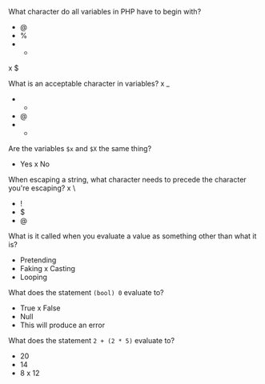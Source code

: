 What character do all variables in PHP have to begin with?
- @
- %
- +
x $

What is an acceptable character in variables?
x _
- -
- @
- *


Are the variables `$x` and `$X` the same thing?
- Yes
x No

When escaping a string, what character needs to precede the character you're escaping?
x \
- !
- $
- @

What is it called when you evaluate a value as something other than what it is?
- Pretending
- Faking
x Casting
- Looping

What does the statement `(bool) 0` evaluate to?
- True
x False
- Null
- This will produce an error

What does the statement `2 + (2 * 5)` evaluate to?
- 20
- 14
- 8
x 12